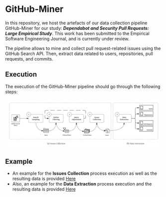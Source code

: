 # GitHub-Miner
In this repository, we host the artefacts of our data collection pipeline GitHub-Miner for our study: **_Dependabot and Security Pull Requests: Large Empirical Study_**. This work has been submitted to the Empirical Software Engineering Journal, and is currently under review.

The pipeline allows to mine and collect pull request-related issues using the GitHub Search API. Then, extract data related to users, repositories, pull requests, and commits.

## Execution
The execution of the GitHub-Miner pipeline should go through the following steps:

![GitHub-Miner pipeline](https://github.com/HocineREBT/GitHub-Miner/blob/main/GitHub-Miner-Process.png?raw=true)


## Example
- An example for the **Issues Collection** process execution as well as the resulting data is provided [Here](https://github.com/HocineREBT/GitHub-Miner/blob/main/Issues-Collection/Example/)
- Also, an example for the **Data Extraction** process execution and the resulting data is provided [Here](https://github.com/HocineREBT/GitHub-Miner/blob/main/Data-Extraction/Example/)
